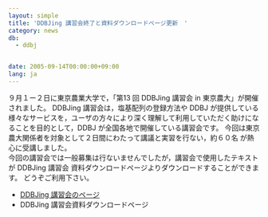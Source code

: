 ```yaml
---
layout: simple
title: 'DDBJing 講習会終了と資料ダウンロードページ更新　'
category: news
db:
  - ddbj


date: 2005-09-14T00:00:00+09:00
lang: ja
---
```


９月１ー２日に東京農業大学で，「第13 回 DDBJing 講習会 in 東京農大」が開催されました。 DDBJing 講習会は，塩基配列の登録方法や DDBJ が提供している様々なサービスを，ユーザの方々により深く理解して利用していただく助けになることを目的として，DDBJ が全国各地で開催している講習会です。 今回は東京農大関係者を対象として２日間にわたって講議と実習を行ない，約６０名 が熱心に受講しました。<br>今回の講習会では一般募集は行ないませんでしたが，講習会で使用したテキストが DDBJing 講習会 資料ダウンロードページよりダウンロードすることができます。 どうぞご利用下さい。

<ul>
    <li><a href="/activities/index.html">DDBJing 講習会のページ</a> </li>
    <li><a href="/ddbjing-archives.html"></a>DDBJing 講習会資料ダウンロードページ </li>
</ul>
